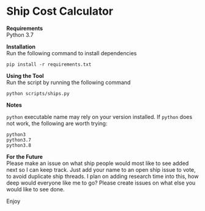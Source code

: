 # Ship Cost Calculator  

**Requirements**  
Python 3.7

**Installation**  
Run the following command to install dependencies

`pip install -r requirements.txt`

**Using the Tool**  
Run the script by running the following command

`python scripts/ships.py`

**Notes**

`python` executable name may rely on your version installed.
If `python` does not work, the following are worth trying:

`python3`  
`python3.7`  
`python3.8`

**For the Future**  
Please make an issue on what ship people would most like to see added next so I can keep track. 
Just add your name to an open ship issue to vote, to avoid duplicate ship threads.
I plan on adding research time into this, how deep would everyone like me to go? 
Please create issues on what else you would like to see done.

Enjoy
